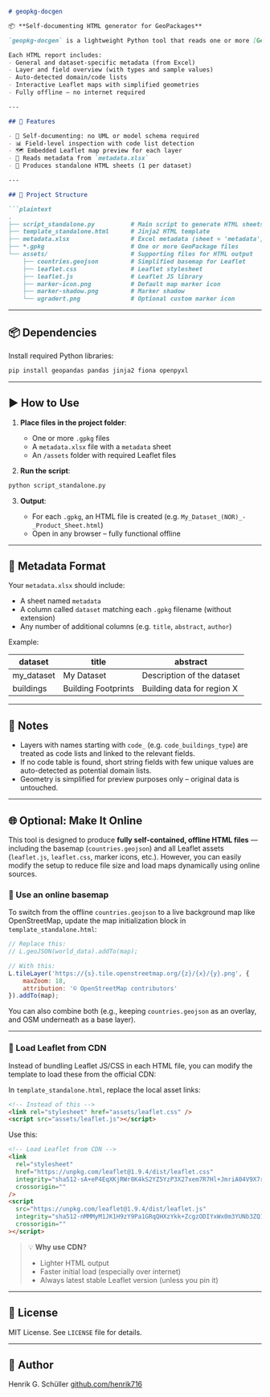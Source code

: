 ````markdown
# geopkg-docgen

📦 **Self-documenting HTML generator for GeoPackages**

`geopkg-docgen` is a lightweight Python tool that reads one or more [GeoPackage (.gpkg)](https://www.geopackage.org/) files along with metadata from an Excel file, and generates fully self-contained HTML product sheets.

Each HTML report includes:
- General and dataset-specific metadata (from Excel)
- Layer and field overview (with types and sample values)
- Auto-detected domain/code lists
- Interactive Leaflet maps with simplified geometries
- Fully offline – no internet required

---

## 🔧 Features

- 🧠 Self-documenting: no UML or model schema required
- 📊 Field-level inspection with code list detection
- 🗺️ Embedded Leaflet map preview for each layer
- 📁 Reads metadata from `metadata.xlsx`
- 📄 Produces standalone HTML sheets (1 per dataset)

---

## 📁 Project Structure

```plaintext
.
├── script_standalone.py          # Main script to generate HTML sheets
├── template_standalone.html      # Jinja2 HTML template
├── metadata.xlsx                 # Excel metadata (sheet = 'metadata')
├── *.gpkg                        # One or more GeoPackage files
└── assets/                       # Supporting files for HTML output
    ├── countries.geojson         # Simplified basemap for Leaflet
    ├── leaflet.css               # Leaflet stylesheet
    ├── leaflet.js                # Leaflet JS library
    ├── marker-icon.png           # Default map marker icon
    ├── marker-shadow.png         # Marker shadow
    └── ugradert.png              # Optional custom marker icon
````

---

## 📦 Dependencies

Install required Python libraries:

```bash
pip install geopandas pandas jinja2 fiona openpyxl
```

---

## ▶️ How to Use

1. **Place files in the project folder**:

   * One or more `.gpkg` files
   * A `metadata.xlsx` file with a `metadata` sheet
   * An `/assets` folder with required Leaflet files

2. **Run the script**:

```bash
python script_standalone.py
```

3. **Output**:

   * For each `.gpkg`, an HTML file is created (e.g. `My_Dataset_(NOR)_-_Product_Sheet.html`)
   * Open in any browser – fully functional offline

---

## 📘 Metadata Format

Your `metadata.xlsx` should include:

* A sheet named `metadata`
* A column called `dataset` matching each `.gpkg` filename (without extension)
* Any number of additional columns (e.g. `title`, `abstract`, `author`)

Example:

| dataset     | title               | abstract                   |
| ----------- | ------------------- | -------------------------- |
| my\_dataset | My Dataset          | Description of the dataset |
| buildings   | Building Footprints | Building data for region X |

---

## 📌 Notes

* Layers with names starting with `code_` (e.g. `code_buildings_type`) are treated as code lists and linked to the relevant fields.
* If no code table is found, short string fields with few unique values are auto-detected as potential domain lists.
* Geometry is simplified for preview purposes only – original data is untouched.

---

## 🌐 Optional: Make It Online

This tool is designed to produce **fully self-contained, offline HTML files** — including the basemap (`countries.geojson`) and all Leaflet assets (`leaflet.js`, `leaflet.css`, marker icons, etc.). However, you can easily modify the setup to reduce file size and load maps dynamically using online sources.

### 🔁 Use an online basemap

To switch from the offline `countries.geojson` to a live background map like OpenStreetMap, update the map initialization block in `template_standalone.html`:

```javascript
// Replace this:
// L.geoJSON(world_data).addTo(map);

// With this:
L.tileLayer('https://{s}.tile.openstreetmap.org/{z}/{x}/{y}.png', {
    maxZoom: 18,
    attribution: '© OpenStreetMap contributors'
}).addTo(map);
```

You can also combine both (e.g., keeping `countries.geojson` as an overlay, and OSM underneath as a base layer).

---

### 📡 Load Leaflet from CDN

Instead of bundling Leaflet JS/CSS in each HTML file, you can modify the template to load these from the official CDN:

In `template_standalone.html`, replace the local asset links:

```html
<!-- Instead of this -->
<link rel="stylesheet" href="assets/leaflet.css" />
<script src="assets/leaflet.js"></script>
```

Use this:

```html
<!-- Load Leaflet from CDN -->
<link
  rel="stylesheet"
  href="https://unpkg.com/leaflet@1.9.4/dist/leaflet.css"
  integrity="sha512-sA+eP4EqXKjRWr8K4kS2YZ5YzP3X27xem7R7Hl+JmriA04V9X7r3VYQqx2xAoR0FqIknsWIX3wD+J7XjG0zHEQ=="
  crossorigin=""
/>
<script
  src="https://unpkg.com/leaflet@1.9.4/dist/leaflet.js"
  integrity="sha512-nMMMyM1JK1H9zY9Pa1GRqQHXzYkk+ZcgzODIYxWx0m3YUNb3ZQ1Aq2hrk6o0uJbdN6tYP6llloAI8aT/HdlxNQ=="
  crossorigin=""
></script>
```

> 💡 **Why use CDN?**
>
> * Lighter HTML output
> * Faster initial load (especially over internet)
> * Always latest stable Leaflet version (unless you pin it)

---
## 📄 License

MIT License. See `LICENSE` file for details.

---

## 👤 Author

Henrik G. Schüller
[github.com/henrik716](https://github.com/henrik716)


